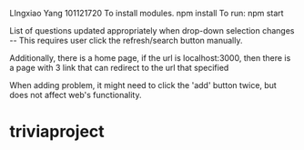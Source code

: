 LIngxiao Yang 101121720
To install modules.
npm install
To run:
npm start

List of questions updated appropriately when drop-down selection changes -- This requires user click the refresh/search button manually.

Additionally, there is a home page, if the url is localhost:3000, then there is a page with 3 link that can redirect to the url that specified

When adding problem, it might need to click the 'add' button twice, but does not affect web's functionality.
# triviaproject
